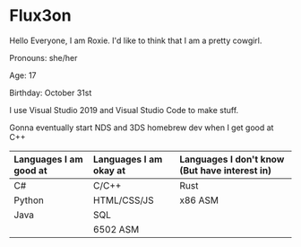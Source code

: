 # Flux3on

Hello Everyone, I am Roxie. I'd like to think that I am a pretty cowgirl.

Pronouns: she/her

Age: 17

Birthday: October 31st

I use Visual Studio 2019 and Visual Studio Code to make stuff.

Gonna eventually start NDS and 3DS homebrew dev when I get good at C++

| Languages I am good at | Languages I am okay at | Languages I don't know (But have interest in) |
|:-|:-|:-|
| C# | C/C++ | Rust |
| Python | HTML/CSS/JS | x86 ASM |
| Java | SQL |  |
|  | 6502 ASM |  |
